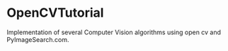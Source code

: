# OpenCVTutorial
Implementation of several Computer Vision algorithms using open cv and PyImageSearch.com.

